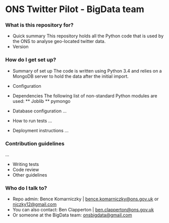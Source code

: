 # ONS Twitter Pilot - BigData team #


### What is this repository for? ###

* Quick summary
    This repository holds all the Python code that is used by the ONS to analyse geo-located twitter data.
* Version


### How do I get set up? ###

* Summary of set up
    The code is written using Python 3.4 and relies on a MongoDB server to hold the data after the initial import.
* Configuration

* Dependencies
    The following list of non-standard Python modules are used:
        ** Joblib
        ** pymongo
* Database configuration
    ...
* How to run tests
    ...
* Deployment instructions
    ...

### Contribution guidelines ###
...
* Writing tests
* Code review
* Other guidelines

### Who do I talk to? ###

* Repo admin: Bence Komarniczky | bence.komarniczky@ons.gov.uk or niczky12@gmail.com
* You can also contact: Ben Clapperton | ben.clapperton@ons.gov.uk
* Or someone at the BigData team: onsbigdata@gmail.com